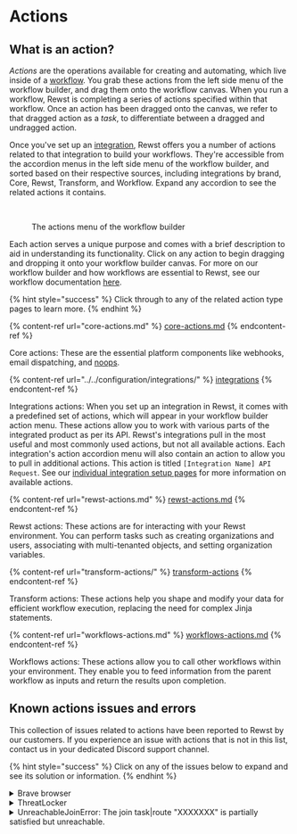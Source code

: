 # Actions

## What is an action?

_Actions_ are the operations available for creating and automating, which live inside of a [workflow](../workflows/). You grab these actions from the left side menu of the workflow builder, and drag them onto the workflow canvas. When you run a workflow, Rewst is completing a series of actions specified within that workflow. Once an action has been dragged onto the canvas, we refer to that dragged action as a _task_, to differentiate between a dragged and undragged action.

Once you've set up an [integration](https://docs.rewst.help/documentation/integrations), Rewst offers you a number of actions related to that integration to build your workflows. They're accessible from the accordion menus in the left side menu of the workflow builder, and sorted based on their respective sources, including integrations by brand, Core, Rewst, Transform, and Workflow. Expand any accordion to see the related actions it contains.

<figure><img src="../../../.gitbook/assets/Screenshot 2025-03-04 at 4.15.14 PM.png" alt="" width="242"><figcaption><p>The actions menu of the workflow builder</p></figcaption></figure>



Each action serves a unique purpose and comes with a brief description to aid in understanding its functionality. Click on any action to begin dragging and dropping it onto your workflow builder canvas. For more on our workflow builder and how workflows are essential to Rewst, see our workflow documentation [here](https://docs.rewst.help/documentation/workflows).&#x20;

{% hint style="success" %}
Click through to any of the related action type pages to learn more.
{% endhint %}

{% content-ref url="core-actions.md" %}
[core-actions.md](core-actions.md)
{% endcontent-ref %}

Core actions: These are the essential platform components like webhooks, email dispatching, and [noops](https://docs.rewst.help/documentation/workflows/actions-in-rewst/core-actions#no-operation-noop).&#x20;

{% content-ref url="../../configuration/integrations/" %}
[integrations](../../configuration/integrations/)
{% endcontent-ref %}

Integrations actions: When you set up an integration in Rewst, it comes with a predefined set of actions, which will appear in your workflow builder action menu. These actions allow you to work with various parts of the integrated product as per its API. Rewst's integrations pull in the most useful and most commonly used actions, but not all available actions. Each integration's action accordion menu will also contain an action to allow you to pull in additional actions. This action is titled `[Integration Name] API Request`. See our [individual integration setup pages](../../configuration/integrations/) for more information on available actions.

{% content-ref url="rewst-actions.md" %}
[rewst-actions.md](rewst-actions.md)
{% endcontent-ref %}

Rewst actions: These actions are for interacting with your Rewst environment. You can perform tasks such as creating organizations and users, associating with multi-tenanted objects, and setting organization variables.

{% content-ref url="transform-actions/" %}
[transform-actions](transform-actions/)
{% endcontent-ref %}

Transform actions: These actions help you shape and modify your data for efficient workflow execution, replacing the need for complex Jinja statements.

{% content-ref url="workflows-actions.md" %}
[workflows-actions.md](workflows-actions.md)
{% endcontent-ref %}

Workflows actions: These actions allow you to call other workflows within your environment. They enable you to feed information from the parent workflow as inputs and return the results upon completion.

## Known actions issues and errors

This collection of issues related to actions have been reported to Rewst by our customers. If you experience an issue with actions that is not in this list, contact us in your dedicated Discord support channel.&#x20;

{% hint style="success" %}
Click on any of the issues below to expand and see its solution or information.
{% endhint %}

<details>

<summary>Brave browser</summary>

Brave browsers will block the click event on Rewst actions. This is due to the way that Brave handles the click event. To fix this, you can either [disable the Brave shield for the page](https://support.brave.com/hc/en-us/articles/360023646212-How-do-I-configure-global-and-site-specific-Shields-settings), or use a different browser.&#x20;

</details>

<details>

<summary>ThreatLocker</summary>

We have received reports that ThreatLocker may block certain Rewst actions. Threatlocker has a built-in application for Rewst IP addresses that can be added to your Ringfence policy.&#x20;

To set this up in ThreatLocker:

1. Navigate to **Modules > Application Control**.
2. Click **Policies**.
3. Select **PowerShell Ringfencing Policy**.
4. In the **Actions** section, click **Tags**.
5. Add **Rewst**.

This process may not be necessary if you have already [whitelisted our outgoing IP addresses](https://docs.rewst.help/security/security-policy), but it's something to consider if you run into any issues.

</details>

<details>

<summary>UnreachableJoinError: The join task|route "XXXXXXX" is partially satisfied but unreachable.</summary>

This error is related to having multiple transitions going to a single action.

1. Click the **Advanced** tab within the action that has multiple transitions going to it.
2. Under the field **Task Transition Criteria**_,_ you'll likely have a 0. This means that all actions previously have to be complete before that action will run.
3. Change this to the relevant number. For example, change to a 1 so that only one of the previous actions must complete before that action runs.\
   \
   ![](<../../../.gitbook/assets/image (24).png>)

{% hint style="info" %}
In the image above, the workflow chooses the RMM of the client. Then, depending on the result, it runs a script on that system. The client likely isn't going to have multiple RMMs, so only one of the script tasks is going to run.

However, they all merge into the final **compile\_results** task at the bottom. By default, this workflow will fail, as it is expecting each script task to complete before hitting that final task.

This is where you would change the **Task Transition Criteria Sensitivity** to a `1`. This states that only one of the tasks that come into it must have been completed.

If there was a workflow where you wanted to run on two instances then you would enter `2`, for 2 tasks to be completed.
{% endhint %}

</details>
